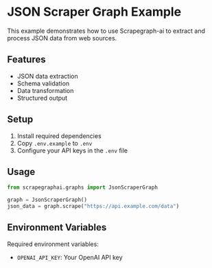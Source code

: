 # JSON Scraper Graph Example

This example demonstrates how to use Scrapegraph-ai to extract and process JSON data from web sources.

## Features

- JSON data extraction
- Schema validation
- Data transformation
- Structured output

## Setup

1. Install required dependencies
2. Copy `.env.example` to `.env`
3. Configure your API keys in the `.env` file

## Usage

```python
from scrapegraphai.graphs import JsonScraperGraph

graph = JsonScraperGraph()
json_data = graph.scrape("https://api.example.com/data")
```

## Environment Variables

Required environment variables:
- `OPENAI_API_KEY`: Your OpenAI API key 